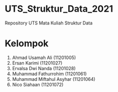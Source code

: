 # UTS_Struktur_Data_2021
Repository UTS Mata Kuliah Struktur Data

# Kelompok
1. Ahmad Usamah Ali (11201005)
2. Ersan Karimi (11201027)
3. Ervalsa Dwi Nanda (11201028)
4. Muhammad Fathurrohim (11201061)
5. Muhammad Miftahul Asyhar (11201064)
6. Nico Siahaan (11201072)
